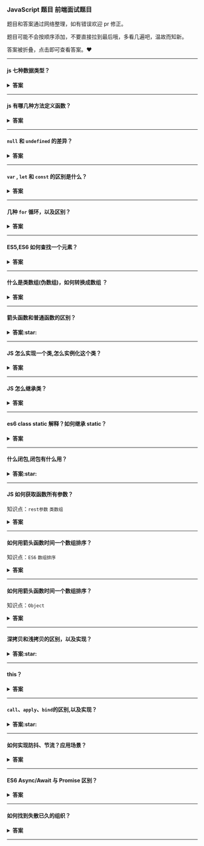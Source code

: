 ### JavaScript 题目 前端面试题目

题目和答案通过网络整理，如有错误欢迎 pr 修正。

题目可能不会按顺序添加，不要直接拉到最后哦，多看几遍吧，温故而知新。

答案被折叠，点击即可查看答案。:heart:

---

#### js 七种数据类型？

<details><summary><b>答案</b></summary>
<p>

`Boolean`  
`Null`  
`Undefined`  
`Number`  
`String`  
`Object`  
`Symbol` (ECMAScript 6 新定义)  
(ES6 之前)其中 5 种为基本类型:`string`,`number`,`boolean`,`null`,`undefined`  
ES6 出来的 `Symbol` 也是原始数据类型 ，表示独一无二的值  
`Object` 为引用类型(范围挺大),也包括数组、函数

</p>
</details>

---

#### js 有哪几种方法定义函数？

<details><summary><b>答案</b></summary>
<p>

函数声明表达式

```javascript
var func = function add(a, b) {
  return a + b
}
```

function 操作符

```javascript
var func = function(a, b) {
  return a + b
}
```

Function 构造函数

```javascript
var func = new Function('a', 'b', 'return a + b')
```

ES6:arrow function

```javascript
var func = (a, b) => {
  return a + b
}
```

</p>
</details>

---

#### `null` 和 `undefined` 的差异？

<details><summary><b>答案</b></summary>
<p>

相同点:

在 `if` 判断语句中,值都默认为 `false`  
大体上两者都是代表无,具体看差异

差异:

`null` 转为数字类型值为 0,而 `undefined` 转为数字类型为 `NaN`(Not a Number)  
`undefined` 是代表调用一个值而该值却没有赋值,这时候默认则为 `undefined`  
`null` 是一个很特殊的对象,最为常见的一个用法就是作为参数传入(说明该参数不是对象)  
设置为 `null` 的变量或者对象会被内存收集器回收

</p>
</details>

---

#### `var` , `let` 和 `const` 的区别是什么？

<details><summary><b>答案</b></summary>
<p>
记住关键词：顶部变量属性、变量提升、暂时性死区、重复声明、初始值和作用域然后从这几个方向解释。

| 声明方式 | 顶部变量属性 | 变量提升 | 暂时性死区 | 重复声明 | 初始值 | 作用域 |
| -------- | ------------ | -------- | ---------- | -------- | ------ | ------ |
| var      | 是           | 允许     | 不存在     | 允许     | 不需要 | 除块级 |
| let      | 不是         | 不允许   | 存在       | 不允许   | 不需要 | 块级   |
| const    | 不是         | 不允许   | 存在       | 不允许   | 需要   | 块级   |

**顶部变量属性**： `var` 声明的变量会挂载在 window 上，而 `let` 和 `const` 声明的变量不会  
**变量提升** ： `var` 变量可在声明之前使用，`let` 和 `const` 不可以  
 **暂时性死区**：`var`不存在暂时性死区，在代码块中，用 `let` 或 `const` 声明变量之前，使用会抛出异常 (暂时性死区)
**重复声明** ： `var`允许重复声明，`let` 和 `const` 命令声明的变量不允许重复声明  
 **初始值**： `var`和 `let`可以没有初始值，由于 `const` 声明的是只读的常量，一旦声明，就必须立即初始化，声明之后值不能改变  
 **作用域**： `var` 没有块级作用域，`let` 和 `const`有块级作用域

**拓展：修改 `const` 对象的某个属性会报错吗？**  
因为对象是引用类型的，`const`仅保证指针不发生改变，修改对象的属性不会改变对象的指针，所以是被允许的。

**拓展：输出什么？**

```javascript
console.log(a) // undefined
var a = 2

console.log(b) //报错，Uncaught ReferenceError: b is not defined
let b = 1
```

</p>
</details>

---

#### 几种 `for` 循环，以及区别？

<details><summary><b>答案</b></summary>
<p>

- `forEach` `for`循环的简化,不能中断，没有 `break/continue` 方法，没有返回值。
- `map` 只能遍历数组，不能中断，返回值是修改后的数组。

```javascript
const arr = [1, 2, 3, 4, 5]
for (let i = 0; i < arr.length; i++) {}
// ES5 forEach
arr.forEach(function(item) {})
// ES5 every
arr.every(function(item) {
  return true
})
// ES5 for in 循环的是 key
const object = { name: 'sunnie', age: 18 }
for (let key in object) {
  console.log(key)
}
```

```javascript
// ES6 for of 循环的是 value
for (let item of object) {
  console.log(key)
}
```

**拓展：for...in 迭代和 for...of 有什么区别**

for...in 循环出的是 key，for...of 循环出的是 value

</p>
</details>

---

#### ES5,ES6 如何查找一个元素？

<details><summary><b>答案</b></summary>
<p>

</p>
</details>

---

#### 什么是类数组(伪数组)，如何转换成数组 ？

<details><summary><b>答案</b></summary>
<p>

`类数组(Array-Like Objects)` 是一个类似数组的对象，比如 `arguments` 对象，还有 `DOM API` 返回的 `NodeList` 对象都属于类数组对象。

类数组对象有下面两个特性：

- 具有：指向对象元素的数字索引下标和 `length` 属性
- 不具有：比如 `push` 、`shift`、 `forEach` 以及 `indexOf` 等数组对象具有的方法

**类数组对象转数组方法：**

```javascript
function fn() {
  // ES5 方法1:
  var arr = Array.prototype.slice.call(arguments)

  // ES6 方法1:
  let arr = Array.from(arguments)
  // ES6 方法2:
  let arr = [...arguments]

  // 以上三种请任选一种执行测试，为方便写在一起了
  arr.push(4) // arr -> [1, 2, 3, 4]
}
fn(1, 2, 3)
```

</p>
</details>

---

#### 箭头函数和普通函数的区别？

<details><summary><b>答案:star:</b></summary>
<p>

- 箭头函数作为匿名函数，不能作为构造函数，不能使用 `new` 运算符
- 箭头函数不绑定 `auguments`，用 `rest` 参数...解决
- 箭头函数会捕获其上下文的 `this` 值，作为自己的 `this` 值
- 箭头函数当方法使用的时候，没有定义 this 绑定
- 使用`call()`和 `apply()`调用，传入参数时，参数一的改变对 `this` 没有影响
- 箭头函数没有原型属性
- 箭头函数不能当做 `Generator` 函数，不能使用 `yiel` 关键字。

</p>
</details>

---

#### JS 怎么实现一个类,怎么实例化这个类？

<details><summary><b>答案</b></summary>
<p>

Javascript 传统方法是通过构造函数定义并生成新对象。

```javascript
function Animal(type) {
  this.type = type
}
Animal.prototype.eat = function() {
  console.log('eat')
}
var dog = new Animal('dog')
```

ES6 引入了 `CLASS` 概念，`constructor`方法就是构造函数，定义 `类` 的方法时，前面不需要加 `function` 保留字，方法之前不需要逗号。

```javascript
class Animal {
  constructor(type) {
    this.type = type
  }
  eat() {
    console.log('eat')
  }
}
var cat = new Animal('cat')
```

</p>
</details>

---

#### JS 怎么继承类？

<details><summary><b>答案</b></summary>
<p>

```javascript
// 只实现了部分继承 ，prototype上的没有被继承
function Animal(type) {
  this.type = type
}
function Dog() {
  Animal.call(this)
}

// ES6 实现继承
class Animal {
  construtor(type) {
    this.type = type
  }
  eat() {
    console.log('eat')
  }
}
class Dog extends Animal {
  construtor(type) {
    supper(type)
  }
}
```

</p>
</details>

---

#### es6 class static 解释？如何继承 static？

<details><summary><b>答案</b></summary>
<p>

类相当于实例的原型，所有在类中定义的方法，都会被实例继承。如果在一个方法前，加上`static`关键字，就表示该方法不会被实例继承，而是直接通过类来调用，这就称为“静态方法”。

- 静态方法调用直接在类上进行，而在类的实例上不可被调用。
- 父类的静态方法，可以被子类继承。

```javascript
class Foo {
  static classMethod() {
    return 'hello'
  }
}
// 静态方法调用直接在类上进行，而在类的实例上不可被调用。
Foo.classMethod() // 'hello'
var foo = new Foo()
foo.classMethod() // TypeError: foo.classMethod is not a function

// 父类的静态方法，可以被子类继承。
class Bar extends Foo {}
Bar.classMethod() // 'hello'
```

</p>
</details>

---

#### 什么闭包,闭包有什么用？

<details><summary><b>答案:star:</b></summary>
<p>

</p>
</details>

---

#### JS 如何获取函数所有参数？

知识点：`rest参数` `类数组`
<details><summary><b>答案</b></summary>
<p>

```javascript
// ES5
function sum() {
  console.log(arguments)
}
// ES6
function sum(...rest) {
  // rest 是数组
  console.log(rest)
}  
sum(1, 2, 3)
```

</p>
</details>

---

#### 如何用箭头函数时间一个数组排序？

知识点：`ES6` `数组排序`
<details><summary><b>答案</b></summary>
<p>
 

</p>
</details>

---

#### 如何用箭头函数时间一个数组排序？

知识点：`Object` 

<details><summary><b>答案</b></summary>
<p>
 

</p>
</details>

---

#### 深拷贝和浅拷贝的区别，以及实现？

<details><summary><b>答案:star:</b></summary>
<p>

`浅拷贝`只复制指向某个对象的指针，而不复制对象本身，新旧对象还是共享同一块内存。  
`深拷贝`会另外创造一个一模一样的对象，新对象跟原对象不共享内存，修改新对象不会改到原对象。

**如何实现浅拷贝:**

```javascript
function clone(target) {
  let cloneTarget = {}
  for (const key in target) {
    cloneTarget[key] = target[key]
  }
  return cloneTarget
}
```

**如何实现深拷贝:**

如果你的对象**没有**复杂类型的数据如 `Dates`, `functions`, `undefined`, `Infinity`, `RegExps`, `Maps`, `Sets`, `Blobs`等 简单的实现方法：

```javascript
JSON.parse(JSON.stringify())
```

基础款：

```javascript
function clone(target) {
  if (typeof target === 'object') {
    let cloneTarget = {}
    for (const key in target) {
      cloneTarget[key] = clone(target[key])
    }
    return cloneTarget
  } else {
    return target
  }
}
```

拷贝的时候不能只考虑数组，还有其他类型，以及考虑性能，这里直接来看大神如何一步一步实现：  
[如何写出一个惊艳面试官的深拷贝?](https://juejin.im/post/5d6aa4f96fb9a06b112ad5b1)

**ES6 `Object.assign()` 是深拷贝还是浅拷贝？**

`Object.assign`方法实行的是浅拷贝，不是深拷贝。  
也就是说，如果源对象某个属性的值是对象，那么目标对象拷贝得到的是这个对象的引用。  
注意:object 只有一层的时候，是深拷贝

```javascript
let obj = {
  username: 'sunnie',
}
let obj2 = Object.assign({}, obj)
obj2.username = 'change' // `深拷贝`修改新对象不会改到原对象
console.log(obj) // {username: "sunnie"}
```

</p>
</details>

---
#### this？

<details><summary><b>答案</b></summary>
<p>


</p>
</details>

---
#### `call`、`apply`、`bind`的区别,以及实现？

<details><summary><b>答案:star:</b></summary>
<p>

`apply` 、`call`、`bind` 都是可以改变 `this` 的指向的，但是这三个函数稍有不同。

**先说 apply 和 call 的区别**

`call()`方法接受的是参数列表，而`apply()`方法接受的是一个参数数组。

```javascript
var person = {
  value: 1,
}
function say(name, age) {
  console.log(name)
  console.log(age)
  console.log(this)
}
// call 用法
say.call(person, 'sunnie', 18)
// apply 用法
say.apply(person, ['sunnie', 18])
// kevin
// 18
// {value: 1}
```

看完之后还是很疑惑为什么会有这个玩意??

说改变`this`的指向太抽象。我们这样理解：有一个对象 `person` ,懒得给它新定义 `say` 方法，  
就通过 `call` 或 `apply`,用 `say.call(person)` 给 `person` 添加一个 `say` 方法，并执行它。  
这个时候`this` 从原来的 `window` 改成了 `person` 。

**call 实现**

思路：1.将函数设为对象的属性 2.执行该函数 3.删除该函数

```javascript
// 第一版
Function.prototype.call2 = function(context) {
  // 首先要获取调用 call 的函数，用this可以获取
  context.fn = this
  context.fn()
  delete context.fn
}
```

**apply 实现**

`apply` 与 `call` 类似，直接去看大神怎么一步一步实现

<a href="https://juejin.im/post/5907eb99570c3500582ca23c" target="_blank">JavaScript 深入之 call 和 apply 的模拟实现</a>

**bind 与 apply 、call 的区别**

`bind` 返回值为一个修改完 `this` 指向的函数，需要主动调用

```javascript
// 第一版
Function.prototype.bind2 = function(context) {
  var self = this
  return function() {
    self.apply(context)
  }
}
```

这里直接来看大神如何一步一步实现：  
<a href="https://juejin.im/post/59093b1fa0bb9f006517b906" target="_blank">JavaScript 深入之 call 和 apply 的模拟实现</a>

</p>
</details>

---

#### 如何实现防抖、节流？应用场景？

<details><summary><b>答案</b></summary>
<p>
 
**`函数防抖`(debounce):防抖就是将一段时间内连续的多次触发转化为一次触发。**

比如：我点击一个按钮，`delay`设置 3s ,我手速超快，从来不让点击间隔时间大于 3s 函数就不执行，一旦大于了 3s 就执行了

```javascript
function debounce(func, delay) {
  let timeout
  return function() {
    clearTimeout(timeout) // 如果持续触发，那么就清除定时器，定时器的回调就不会执行。
    timeout = setTimeout(() => {
      func.apply(this, arguments)
    }, delay)
  }
}
```

**`函数节流`(throttle):节流顾名思义则是将减少一段时间内触发的频率。**

比如：我点击一个按钮，`delay`设置 3s ,我手速超快，从来不让点击间隔时间大于 3s 函数就不执行，一旦大于了 3s 就执行了

```javascript
function throttle(fn, threshhold = 3000) {
  let last
  let timer
  return function() {
    const now = +new Date()
    if (last && now < last + threshhold) {
      clearTimeout(timer)
      timer = setTimeout(() => {
        last = now
        fn.apply(this, arguments)
      }, threshhold)
    } else {
      last = now
      fn.apply(this, arguments)
    }
  }
}
```

**应用场景**
mouse move 时减少计算次数：`debounce`  
input 中输入文字自动发送 ajax 请求进行自动补全： `debounce`  
ajax 请求合并，不希望短时间内大量的请求被重复发送：`debounce`  
resize window 重新计算样式或布局：`debounce` 或 `throttle`  
scroll 时触发操作，如随动效果：throttle  
对用户输入的验证，不想停止输入再进行验证，而是每 n 秒进行验证：`throttle`

</p>
</details>

---

#### ES6 Async/Await 与 Promise 区别？

<details><summary><b>答案</b></summary>
<p>

</p>
</details>

---

#### 如何找到失散已久的组织？

<details><summary><b>答案</b></summary>
<p>
 
 &nbsp;&nbsp;&nbsp;&nbsp;扫描下方二维码:point_down::point_down:关注“前端女塾”

![logo](https://imgs.solui.cn/wx/640.gif ':size=262x224')  
关注公众号：回复“加群”即可加 前端仙女群

</p>
</details>

---
